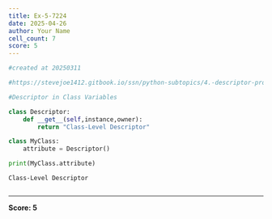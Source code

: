 ```yaml
---
title: Ex-5-7224
date: 2025-04-26
author: Your Name
cell_count: 7
score: 5
---
```


```python
#created at 20250311
```


```python
#https://stevejoe1412.gitbook.io/ssn/python-subtopics/4.-descriptor-protocols
```


```python
#Descriptor in Class Variables
```


```python
class Descriptor:
    def __get__(self,instance,owner):
        return "Class-Level Descriptor"
```


```python
class MyClass:
    attribute = Descriptor()
```


```python
print(MyClass.attribute)
```

    Class-Level Descriptor



```python

```


---
**Score: 5**